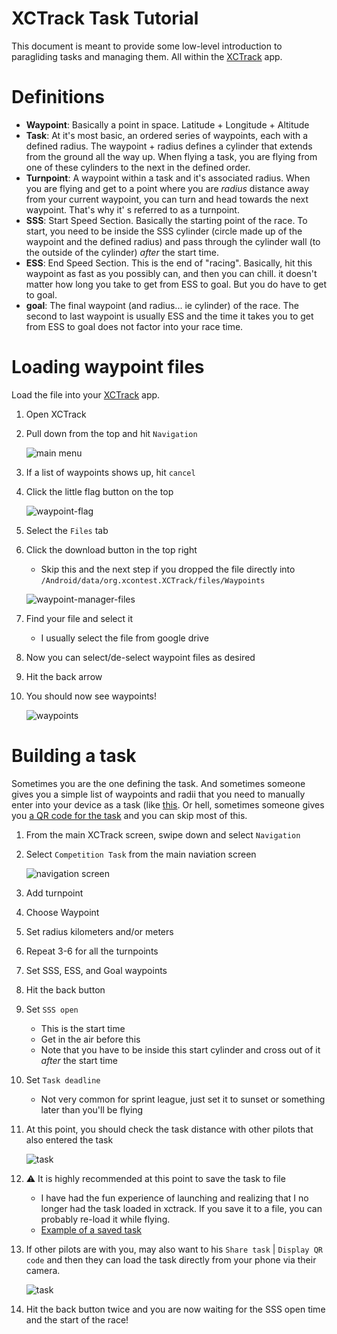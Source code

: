 # XCTrack Task Tutorial

This document is meant to provide some low-level introduction to paragliding tasks and managing them. All within
the [XCTrack](https://xctrack.org/) app.

# Definitions

- **Waypoint**: Basically a point in space. Latitude + Longitude + Altitude
- **Task**: At it's most basic, an ordered series of waypoints, each with a defined radius. The waypoint + radius
  defines a cylinder that extends from the ground all the way up. When flying a task, you are flying from one of these
  cylinders to the next in the defined order.
- **Turnpoint**: A waypoint within a task and it's associated radius. When you are flying and get to a point where you
  are _radius_ distance away from your current waypoint, you can turn and head towards the next waypoint. That's why it'
  s referred to as a turnpoint.
- **SSS**: Start Speed Section. Basically the starting point of the race. To start, you need to be inside the SSS
  cylinder (circle made up of the waypoint and the defined radius) and pass through the cylinder wall (to the outside of
  the cylinder) _after_ the start time.
- **ESS**: End Speed Section. This is the end of "racing". Basically, hit this waypoint as fast as you possibly can, and
  then you can chill. it doesn't matter how long you take to get from ESS to goal. But you do have to get to goal.
- **goal**: The final waypoint (and radius... ie cylinder) of the race. The second to last waypoint is usually ESS and
  the time it takes you to get from ESS to goal does not factor into your race time.

# Loading waypoint files

Load the file into your [XCTrack](https://xctrack.org/) app.

1. Open XCTrack
2. Pull down from the top and hit `Navigation`

   ![main menu](../docs/screenshots/main-menu.png)

3. If a list of waypoints shows up, hit `cancel`
4. Click the little flag button on the top

   ![waypoint-flag](../docs/screenshots/navigation.png)

5. Select the `Files` tab
6. Click the download button in the top right
    - Skip this and the next step if you dropped the file directly into
      `/Android/data/org.xcontest.XCTrack/files/Waypoints`

   ![waypoint-manager-files](../docs/screenshots/waypoint-manager-files.png)

7. Find your file and select it
    - I usually select the file from google drive
8. Now you can select/de-select waypoint files as desired
9. Hit the back arrow
10. You should now see waypoints!

    ![waypoints](../docs/screenshots/waypoint-navigation-waypoints.png)

# Building a task

Sometimes you are the one defining the task. And sometimes someone gives you a simple list of waypoints and radii that
you need to manually enter into your device as a task (like [this](../sandcity/sand-city-task-1.txt). Or hell, sometimes
someone gives you [a QR code for the task](screenshots/sand-city-task-1-QR-code.png) and you can skip most of this.

1. From the main XCTrack screen, swipe down and select `Navigation`
2. Select `Competition Task` from the main naviation screen

   ![navigation screen](../docs/screenshots/navigation.png)

3. Add turnpoint
4. Choose Waypoint
5. Set radius kilometers and/or meters
6. Repeat 3-6 for all the turnpoints
7. Set SSS, ESS, and Goal waypoints
8. Hit the back button
9. Set `SSS open`
    - This is the start time
    - Get in the air before this
    - Note that you have to be inside this start cylinder and cross out of it _after_ the start time
10. Set `Task deadline`
    - Not very common for sprint league, just set it to sunset or something later than you'll be flying
11. At this point, you should check the task distance with other pilots that also entered the task

    ![task](../docs/screenshots/sand-city-task-1.png)

12. :warning: It is highly recommended at this point to save the task to file
    - I have had the fun experience of launching and realizing that I no longer had the task loaded in xctrack. If you
      save it to a file, you can probably re-load it while flying.
    - [Example of a saved task](../sandcity/sand-city-task-1.xctsk)
13. If other pilots are with you, may also want to his `Share task` | `Display QR code` and then they can load the task
    directly from your phone via their camera.

    ![task](../docs/screenshots/sand-city-task-1-QR-code.png)

14. Hit the back button twice and you are now waiting for the SSS open time and the start of the race!
